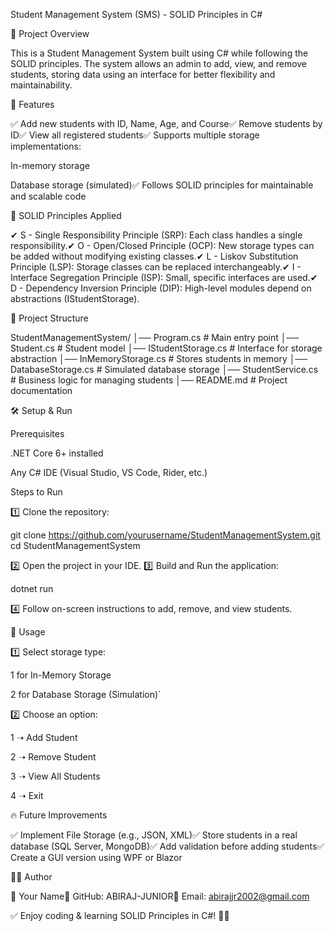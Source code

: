 Student Management System (SMS) - SOLID Principles in C#

📌 Project Overview

This is a Student Management System built using C# while following the SOLID principles. The system allows an admin to add, view, and remove students, storing data using an interface for better flexibility and maintainability.

🚀 Features

✅ Add new students with ID, Name, Age, and Course✅ Remove students by ID✅ View all registered students✅ Supports multiple storage implementations:

In-memory storage

Database storage (simulated)✅ Follows SOLID principles for maintainable and scalable code

📌 SOLID Principles Applied

✔ S - Single Responsibility Principle (SRP): Each class handles a single responsibility.✔ O - Open/Closed Principle (OCP): New storage types can be added without modifying existing classes.✔ L - Liskov Substitution Principle (LSP): Storage classes can be replaced interchangeably.✔ I - Interface Segregation Principle (ISP): Small, specific interfaces are used.✔ D - Dependency Inversion Principle (DIP): High-level modules depend on abstractions (IStudentStorage).

📁 Project Structure

StudentManagementSystem/
│── Program.cs               # Main entry point
│── Student.cs               # Student model
│── IStudentStorage.cs       # Interface for storage abstraction
│── InMemoryStorage.cs       # Stores students in memory
│── DatabaseStorage.cs       # Simulated database storage
│── StudentService.cs        # Business logic for managing students
│── README.md                # Project documentation

🛠️ Setup & Run

Prerequisites

.NET Core 6+ installed

Any C# IDE (Visual Studio, VS Code, Rider, etc.)

Steps to Run

1️⃣ Clone the repository:

git clone https://github.com/yourusername/StudentManagementSystem.git
cd StudentManagementSystem

2️⃣ Open the project in your IDE.
3️⃣ Build and Run the application:

dotnet run

4️⃣ Follow on-screen instructions to add, remove, and view students.

🎯 Usage

1️⃣ Select storage type:

1 for In-Memory Storage

2 for Database Storage (Simulation)`

2️⃣ Choose an option:

1 ➝ Add Student

2 ➝ Remove Student

3 ➝ View All Students

4 ➝ Exit

🔥 Future Improvements

✅ Implement File Storage (e.g., JSON, XML)✅ Store students in a real database (SQL Server, MongoDB)✅ Add validation before adding students✅ Create a GUI version using WPF or Blazor

👨‍💻 Author

🔹 Your Name🔹 GitHub: ABIRAJ-JUNIOR🔹 Email: abirajjr2002@gmail.com

✅ Enjoy coding & learning SOLID Principles in C#! 🚀🔥
